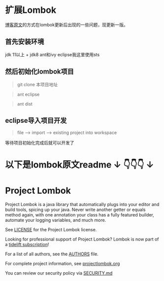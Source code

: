 # 扩展Lombok

[博客原文]的方式在lombok更新后出现的一些问题，现更新一版。

## 首先安装环境
jdk 11以上 + jdk8
ant和ivy
eclipse我这里使用sts

## 然后初始化lombok项目

> git clone 本项目地址

> ant eclipse

> ant dist

## eclipse导入项目开发

> file --> import --> existing project into workspace

等待项目初始化完成后就可以开发了



# 以下是lombok原文readme ↓ 👇👇👇 ↓
# Project Lombok

Project Lombok is a java library that automatically plugs into your editor and build tools, spicing up your java.
Never write another getter or equals method again, with one annotation your class has a fully featured builder, automate your logging variables, and much more.

See [LICENSE] for the Project Lombok license.

Looking for professional support of Project Lombok? Lombok is now part of a [tidelift subscription]!

For a list of all authors, see the [AUTHORS] file. 

For complete project information, see [projectlombok.org]

You can review our security policy via [SECURITY.md]

[LICENSE]: https://github.com/projectlombok/lombok/blob/master/LICENSE
[AUTHORS]: https://github.com/projectlombok/lombok/blob/master/AUTHORS
[SECURITY.md]: https://github.com/projectlombok/lombok/blob/master/SECURITY.md
[projectlombok.org]: https://projectlombok.org/
[tidelift subscription]: https://tidelift.com/subscription/pkg/maven-org-projectlombok-lombok?utm_source=maven-org-projectlombok-lombok&utm_medium=referral&campaign=website
[博客原文]: https://bigbrotherlee.com/index.php/archives/517/